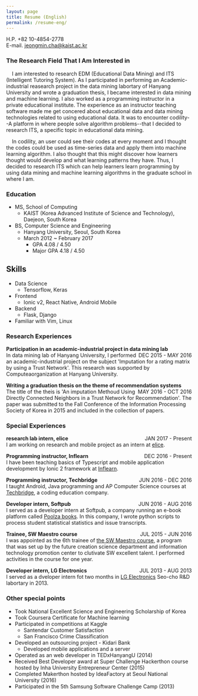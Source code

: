 ```yaml
---
layout: page
title: Resume (English)
permalink: /resume-eng/
---
```

H.P. +82 10-4854-2778  
E-mail. jeongmin.cha@kaist.ac.kr

### The Research Field That I Am Interested in
&nbsp;&nbsp;&nbsp;&nbsp;I am interested to research EDM (Educational Data Mining) and ITS (Intelligent Tutoring System). As I participated in performing an Academic-industrial reasearch project in the data mining labortary of Hanyang University and wrote a graduation thesis, I became interested in data mining and machine learning. I also worked as a programming instructor in a private educational institute. The experience as an instructor teaching software made me get concered about educational data and data mining technologies related to using educational data. It was to encounter codility--A platform in where people solve algorithm problems--that I decided to research ITS, a specific topic in educational data mining.

&nbsp;&nbsp;&nbsp;&nbsp;In codility, an user could see their codes at every moment and I thought the codes could be used as time-series data and apply them into machine learning algorithm. I also thought that this might discover how learners thought would develop and what learning patterns they have. Thus, I decided to research ITS which can help learners learn programming by using data mining and machine learning algorithms in the graduate school in where I am.


### Education
- MS, School of Computing
    - KAIST (Korea Advanced Institute of Science and Technology), Daejeon, South Korea
- BS, Computer Science and Engineering
    - Hanyang University, Seoul, South Korea
    - March 2012 ~ February 2017
        - GPA  4.08 / 4.50
        - Major GPA 4.18 / 4.50


## Skills
- Data Science
    - Tensorflow, Keras
- Frontend
    - Ionic v2, React Native, Android Mobile
- Backend
    - Flask, Django
- Familiar with Vim, Linux


### Research Experiences
**Participation in an academic-industrial project in data mining lab** <span style="float:right;">DEC 2015 - MAY 2016</span>  
In data mining lab of Hanyang University, I performed an academic-industrial project on the subject 'Imputation for a rating matrix by using a Trust Network'. This research was supported by Computeaorganization at Hanyang University.

**Writing a graduation thesis on the theme of recommendation systems** <span style="float:right;">MAY 2016 - OCT 2016</span>  
The title of the theis is 'An imputation Methoud Using Directly Connected Neighbors in a Trust Network for Recommendation'. The paper was submitted to the Fall Conference of the Information Processing Society of Korea in 2015 and included in the collection of papers.


### Special Experiences
**research lab intern, elice** <span style="float:right;">JAN 2017 - Present</span>  
I am working on research and mobile project as an intern at <a href="https://www.elice.io" target="_blank">elice</a>.

**Programming instructor, Inflearn** <span style="float:right;">DEC 2016 - Present</span>  
I have been teaching basics of Typescript and mobile application development by Ionic 2 framework at <a href="https://www.inflearn.com" target="_blank">Inflearn</a>.

**Programming instructor, Techbridge** <span style="float:right;">JUN 2016 - DEC 2016</span>  
I taught Android, Java programming and AP Computer Science courses at <a href="http://www.techbridge.co.kr" target="_blank">Techbridge</a>, a coding education company.

**Developer intern, Softpub** <span style="float:right;">JUN 2016 - AUG 2016</span>  
I served as a developer intern at Softpub, a company running an e-book platform called <a href="http://www.poolzabooks.com" target="_blank">Poolza books</a>. In this company, I wrote python scripts to process student statistical statistics and issue transcripts.

**Trainee, SW Maestro course** <span style="float:right;">JUL 2015 - JUN 2016</span>  
I was appointed as the 6th trainee of <a href="http://swmaestro.kr/" target="_blank">the SW Maestro course</a>, a program that was set up by the future creation science department and information technology promotion center to clutivate SW excellent talent. I performed activities in the course for one year.

**Developer intern, LG Electronics** <span style="float:right;">JUL 2013 - AUG 2013</span>  
I served as a dveloper intern fot two months in <a href="https://www.lge.co.kr/" target="_blank">LG Electronics</a> Seo-cho R&D labortary in 2013.


### Other special points
- Took National Excellent Science and Engineering Scholarship of Korea
- Took Coursera Certificate for Machine learning
- Participated in competitions at Kaggle
    - Santendar Customer Satisfaction
    - San Francisco Crime Classification
- Developed an outsourcing project - Kidari Bank
    - Developed mobile applications and a server 
- Operated as an web developer in TEDxHanyangU (2014)
- Received Best Developer award at Super Challenge Hackerthon course hosted by Inha University Entrepreneur Center (2015)
- Completed Makerthon hosted by IdeaFactory at Seoul National University (2016)
- Participated in the 5th Samsung Software Challenge Camp (2013)
